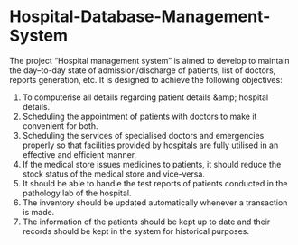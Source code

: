# Hospital-Database-Management-System
The project “Hospital management system” is aimed to develop to maintain the day–to-day state of admission/discharge of patients, list of doctors, reports generation, etc. It is designed to achieve the following objectives:  
1. To computerise all details regarding patient details &amp;amp; hospital details. 
2. Scheduling the appointment of patients with doctors to make it convenient for both. 
3. Scheduling the services of specialised doctors and emergencies properly so that facilities provided by hospitals are fully utilised in an effective and efficient manner.
4. If the medical store issues medicines to patients, it should reduce the stock status of the medical store and vice-versa.
5. It should be able to handle the test reports of patients conducted in the pathology lab of the hospital.
6. The inventory should be updated automatically whenever a transaction is made.
7. The information of the patients should be kept up to date and their records should be kept in the system for historical purposes.
